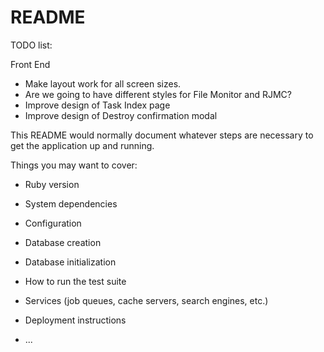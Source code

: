 # README

TODO list:

Front End 

* Make layout work for all screen sizes.
* Are we going to have different styles for File Monitor and RJMC?
* Improve design of Task Index page
* Improve design of Destroy confirmation modal



This README would normally document whatever steps are necessary to get the
application up and running.

Things you may want to cover:

* Ruby version

* System dependencies

* Configuration

* Database creation

* Database initialization

* How to run the test suite

* Services (job queues, cache servers, search engines, etc.)

* Deployment instructions

* ...
